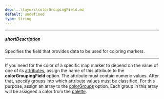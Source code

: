 ```yaml
---
dep: ..\layers\colorGroupingField.md
default: undefined
type: String
---
```

---
##### shortDescription
Specifies the field that provides data to be used for coloring markers.

---
If you need for the color of a specific map marker to depend on the value of one of its [attributes](/api-reference/20%20Data%20Visualization%20Widgets/dxVectorMap/1%20Configuration/markers/attributes.md '/Documentation/ApiReference/Data_Visualization_Widgets/dxVectorMap/Configuration/markers/#attributes'), assign the name of this attribute to the **colorGroupingField** option. The attribute must contain numeric values. After that, specify groups into which attribute values must be classified. For this purpose, assign an array to the [colorGroups](/api-reference/20%20Data%20Visualization%20Widgets/dxVectorMap/1%20Configuration/markerSettings/colorGroups.md '/Documentation/ApiReference/Data_Visualization_Widgets/dxVectorMap/Configuration/markerSettings/#colorGroups') option. Each group in this array will be assigned a color from the [palette](/api-reference/20%20Data%20Visualization%20Widgets/dxVectorMap/1%20Configuration/markerSettings/palette.md '/Documentation/ApiReference/Data_Visualization_Widgets/dxVectorMap/Configuration/markerSettings/#palette').